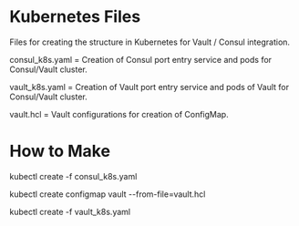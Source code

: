 # Kubernetes Files

Files for creating the structure in Kubernetes for Vault / Consul integration.

consul_k8s.yaml = Creation of Consul port entry service and pods for Consul/Vault cluster.

vault_k8s.yaml = Creation of Vault port entry service and pods of Vault for Consul/Vault cluster.

vault.hcl = Vault configurations for creation of ConfigMap.

# How to Make

kubectl create -f consul_k8s.yaml

kubectl create configmap vault --from-file=vault.hcl

kubectl create -f vault_k8s.yaml
